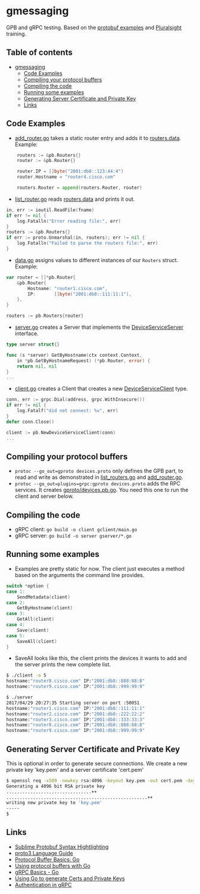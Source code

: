 # gmessaging

GPB and gRPC testing. Based on the [protobuf examples](https://github.com/google/protobuf/tree/master/examples) and [Pluralsight](https://www.pluralsight.com/) training.

## Table of contents

- [gmessaging](#gmessaging)
  * [Code Examples](#code-examples)
  * [Compiling your protocol buffers](#compiling-your-protocol-buffers)
  * [Compiling the code](#compiling-the-code)
  * [Running some examples](#running-some-examples)
  * [Generating Server Certificate and Private Key](#generating-server-certificate-and-private-key)
  * [Links](#links)

## Code Examples

* [add_router.go](add_router.go) takes a static router entry and adds it to [routers.data](routers.data). Example:

```go
	routers := &pb.Routers{}
	router := &pb.Router{}

	router.IP = []byte("2001:db8::123:44:4")
	router.Hostname = "router4.cisco.com"

	routers.Router = append(routers.Router, router)
```

* [list_router.go](list_router.go) reads [routers.data](routers.data) and prints it out.

```go
in, err := ioutil.ReadFile(fname)
if err != nil {
	log.Fatalln("Error reading file:", err)
}
routers := &pb.Routers{}
if err := proto.Unmarshal(in, routers); err != nil {
	log.Fatalln("Failed to parse the routers file:", err)
}
```

* [data.go](data.go) assigns values to different instances of our `Routers` struct. Example:

```go
var router = []*pb.Router{
	&pb.Router{
		Hostname: "router1.cisco.com",
		IP:       []byte("2001:db8::111:11:1"),
	},
}

routers := pb.Routers{router}
```

* [server.go](gserver/main.go) creates a Server that implements the [DeviceServiceServer](gproto/devices.pb.go#L256) interface.

```go
type server struct{}

func (s *server) GetByHostname(ctx context.Context,
	in *pb.GetByHostnameRequest) (*pb.Router, error) {
	return nil, nil
}
...
```

* [client.go](gclient/main.go) creates a Client that creates a new [DeviceServiceClient](gproto/devices.pb.go#L165) type.

```go
conn, err := grpc.Dial(address, grpc.WithInsecure())
if err != nil {
	log.Fatalf("did not connect: %v", err)
}
defer conn.Close()

client := pb.NewDeviceServiceClient(conn)
...
```

## Compiling your protocol buffers

* `protoc --go_out=gproto devices.proto` only defines the GPB part, to read and write as demonstrated in [list_routers.go](list_routers.go) and [add_router.go](add_router.go).
* `protoc --go_out=plugins=grpc:gproto devices.proto` adds the RPC services. It creates [gproto/devices.pb.go](gproto/devices.pb.go). You need this one to run the client and server below.

## Compiling the code

* gRPC client: `go build -o client gclient/main.go`
* gRPC server: `go build -o server gserver/*.go`

## Running some examples

* Examples are pretty static for now. The client just executes a method based on the arguments the command line provides.

```go
switch *option {
case 1:
	SendMetadata(client)
case 2:
	GetByHostname(client)
case 3:
	GetAll(client)
case 4:
	Save(client)
case 5:
	SaveAll(client)
}
```
* SaveAll looks like this, the client prints the devices it wants to add and the server prints the new complete list.

```bash
$ ./client -o 5
hostname:"router8.cisco.com" IP:"2001:db8::888:88:8" 
hostname:"router9.cisco.com" IP:"2001:db8::999:99:9" 
```

```bash
$ ./server
2017/04/29 20:27:35 Starting server on port :50051
hostname:"router1.cisco.com" IP:"2001:db8::111:11:1" 
hostname:"router2.cisco.com" IP:"2001:db8::222:22:2" 
hostname:"router3.cisco.com" IP:"2001:db8::333:33:3" 
hostname:"router8.cisco.com" IP:"2001:db8::888:88:8" 
hostname:"router9.cisco.com" IP:"2001:db8::999:99:9"
```

## Generating Server Certificate and Private Key

This is optional in order to generate secure connections. We create a new private key 'key.pem' and a server certificate 'cert.pem'

```bash
$ openssl req -x509 -newkey rsa:4096 -keyout key.pem -out cert.pem -days 365 -nodes -subj '/CN=localhost'
Generating a 4096 bit RSA private key
................................++
.....................................................++
writing new private key to 'key.pem'
-----
$ 
```

## Links

* [Sublime Protobuf Syntax Hightlighting](https://packagecontrol.io/packages/Protobuf%20Syntax%20Hightlighting)
* [proto3 Language Guide](https://developers.google.com/protocol-buffers/docs/proto3)
* [Protocol Buffer Basics: Go](https://developers.google.com/protocol-buffers/docs/gotutorial)
* [Using protocol buffers with Go](https://github.com/golang/protobuf#using-protocol-buffers-with-go)
* [gRPC Basics - Go](http://www.grpc.io/docs/tutorials/basic/go.html)
* [Using Go to generate Certs and Private Keys](http://www.kaihag.com/https-and-go/)
* [Authentication in gRPC](http://mycodesmells.com/post/authentication-in-grpc)